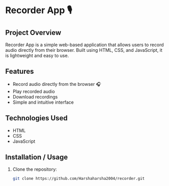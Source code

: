 # Recorder App 🎙️

## Project Overview
Recorder App is a simple web-based application that allows users to record audio directly from their browser. Built using HTML, CSS, and JavaScript, it is lightweight and easy to use.

## Features
- Record audio directly from the browser 🎧
- Play recorded audio
- Download recordings
- Simple and intuitive interface

## Technologies Used
- HTML
- CSS
- JavaScript

## Installation / Usage
1. Clone the repository:
   ```bash
   git clone https://github.com/Harshaharsha2004/recorder.git
